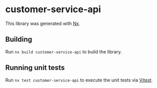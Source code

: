 # customer-service-api

This library was generated with [Nx](https://nx.dev).

## Building

Run `nx build customer-service-api` to build the library.

## Running unit tests

Run `nx test customer-service-api` to execute the unit tests via [Vitest](https://vitest.dev/).
